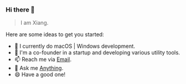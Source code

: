 ### Hi there 👋

> I am Xiang.

Here are some ideas to get you started:

- 🤔 I currently do macOS | Windows development.
- 🦄️ I'm a co-founder in a startup and developing various utility tools.
- 📫 Reach me via [Email](mailto:object.xiang@gmail.com).
- 💬 Ask me [Anything](https://github.com/HsiangHo/HsiangHo/issues).
- 😄 Have a good one!
